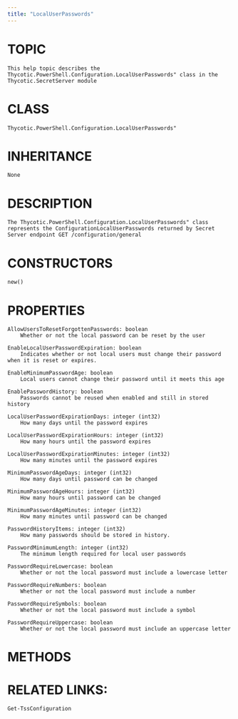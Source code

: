 ```yaml
---
title: "LocalUserPasswords"
---
```


# TOPIC
    This help topic describes the Thycotic.PowerShell.Configuration.LocalUserPasswords" class in the Thycotic.SecretServer module

# CLASS
    Thycotic.PowerShell.Configuration.LocalUserPasswords"

# INHERITANCE
    None

# DESCRIPTION
    The Thycotic.PowerShell.Configuration.LocalUserPasswords" class represents the ConfigurationLocalUserPasswords returned by Secret Server endpoint GET /configuration/general

# CONSTRUCTORS
    new()

# PROPERTIES
    AllowUsersToResetForgottenPasswords: boolean
        Whether or not the local password can be reset by the user

    EnableLocalUserPasswordExpiration: boolean
        Indicates whether or not local users must change their password when it is reset or expires.

    EnableMinimumPasswordAge: boolean
        Local users cannot change their password until it meets this age

    EnablePasswordHistory: boolean
        Passwords cannot be reused when enabled and still in stored history

    LocalUserPasswordExpirationDays: integer (int32)
        How many days until the password expires

    LocalUserPasswordExpirationHours: integer (int32)
        How many hours until the password expires

    LocalUserPasswordExpirationMinutes: integer (int32)
        How many minutes until the password expires

    MinimumPasswordAgeDays: integer (int32)
        How many days until password can be changed

    MinimumPasswordAgeHours: integer (int32)
        How many hours until password can be changed

    MinimumPasswordAgeMinutes: integer (int32)
        How many minutes until password can be changed

    PasswordHistoryItems: integer (int32)
        How many passwords should be stored in history.

    PasswordMinimumLength: integer (int32)
        The minimum length required for local user passwords

    PasswordRequireLowercase: boolean
        Whether or not the local password must include a lowercase letter

    PasswordRequireNumbers: boolean
        Whether or not the local password must include a number

    PasswordRequireSymbols: boolean
        Whether or not the local password must include a symbol

    PasswordRequireUppercase: boolean
        Whether or not the local password must include an uppercase letter

# METHODS

# RELATED LINKS:
    Get-TssConfiguration